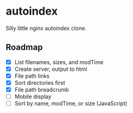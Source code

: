 # autoindex

Silly little nginx autoindex clone.

## Roadmap

- [x] List filenames, sizes, and modTime
- [x] Create server, output to html
- [x] File path links
- [x] Sort directories first
- [x] File path breadcrumb
- [ ] Mobile display
- [ ] Sort by name, modTime, or size (JavaScript)
